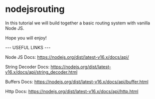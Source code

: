 # nodejsrouting

In this tutorial we will build together a basic routing system with vanilla Node JS.

Hope you will enjoy!

--- USEFUL LINKS ---

Node JS Docs:
https://nodejs.org/dist/latest-v16.x/docs/api/

String Decoder Docs:
https://nodejs.org/dist/latest-v16.x/docs/api/string_decoder.html

Buffers Docs:
https://nodejs.org/dist/latest-v16.x/docs/api/buffer.html

Http Docs:
https://nodejs.org/dist/latest-v16.x/docs/api/http.html

